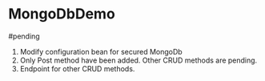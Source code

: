 # MongoDbDemo
#pending
1. Modify configuration bean for secured MongoDb
2. Only Post method have been added. Other CRUD methods are pending.
3. Endpoint for other CRUD methods.

